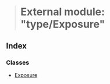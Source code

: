 > # External module: "type/Exposure"

## Index

### Classes

* [Exposure](../classes/_type_exposure_.exposure.md)